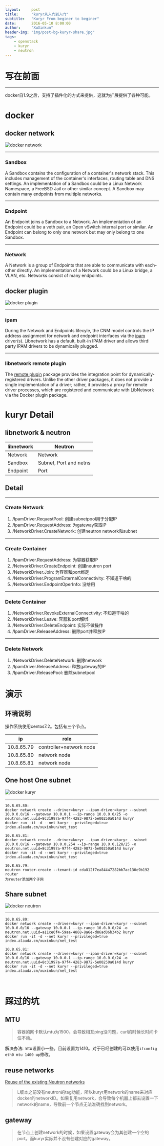 ```yaml
---
layout:     post
title:      "kuryr从入门到入门"
subtitle:   "Kuryr From beginer to beginer"
date:       2016-05-10 8:00:00
author:     "XuXinkun"
header-img: "img/post-bg-kuryr-share.jpg"
tags:
    - openstack
    - kuryr
    - neutron
---
```



# 写在前面

------------

docker自1.9之后，支持了插件化的方式来提供，这就为扩展提供了各种可能。

# docker

## docker network

![docker network](http://xuxinkun.github.io/img/kuryr/docker_network.png)

-----------------------------

### Sandbox

A Sandbox contains the configuration of a container's network stack. This includes management of the container's interfaces, routing table and DNS settings. An implementation of a Sandbox could be a Linux Network Namespace, a FreeBSD Jail or other similar concept. A Sandbox may contain many endpoints from multiple networks.

-----------------------------

### Endpoint

An Endpoint joins a Sandbox to a Network. An implementation of an Endpoint could be a veth pair, an Open vSwitch internal port or similar. An Endpoint can belong to only one network but may only belong to one Sandbox.

-----------------------------

### Network

A Network is a group of Endpoints that are able to communicate with each-other directly. An implementation of a Network could be a Linux bridge, a VLAN, etc. Networks consist of many endpoints.

## docker plugin

![docker plugin](http://xuxinkun.github.io/img/kuryr/docker_plugin.png)

-------------------------------

### ipam

During the Network and Endpoints lifecyle, the CNM model controls the IP address assignment for network and endpoint interfaces via the [ipam](https://github.com/docker/libnetwork/blob/master/docs/ipam.md) driver(s). Libnetwork has a default, built-in IPAM driver and allows third party IPAM drivers to be dynamically plugged.

--------------------------------

### libnetwork remote plugin

The [remote plugin](https://github.com/docker/libnetwork/blob/master/docs/remote.md) package provides the integration point for dynamically-registered drivers. Unlike the other driver packages, it does not provide a single implementation of a driver; rather, it provides a proxy for remote driver processes, which are registered and communicate with LibNetwork via the Docker plugin package.

# kuryr Detail

## libnetwork & neutron

| libnetwork | Neutron                |
| ---------- | ---------------------- |
| Network    | Network                |
| Sandbox    | Subnet, Port and netns |
| Endpoint   | Port                   |

## Detail

-------------------

### Create Network

1. /IpamDriver.RequestPool: 创建subnetpool用于分配IP
2. /IpamDriver.RequestAddress: 为gateway获取IP
3. /NetworkDriver.CreateNetwork: 创建neutron network和subnet

-------------------

### Create Container

1. /IpamDriver.RequestAddress: 为容器获取IP
2. /NetworkDriver.CreateEndpoint: 创建neutron port
3. /NetworkDriver.Join: 为容器和port绑定
4. /NetworkDriver.ProgramExternalConnectivity: 不知道干啥的
5. /NetworkDriver.EndpointOperInfo: 没啥用

-------------------

### Delete Container

1. /NetworkDriver.RevokeExternalConnectivity: 不知道干啥的
2. /NetworkDriver.Leave: 容器和port解绑
3. /NetworkDriver.DeleteEndpoint: 实际不做操作
4. /IpamDriver.ReleaseAddress: 删除port并释放IP

-------------------

### Delete Network

1. /NetworkDriver.DeleteNetwork: 删除network
2. /IpamDriver.ReleaseAddress: 释放gateway的IP
3. /IpamDriver.ReleasePool: 删除subnetpool

# 演示

## 环境说明

操作系统使用centos7.2。包括有三个节点。

| ip         | role                   |
| ---------- | ---------------------- |
| 10.8.65.79 | controller+network node|
| 10.8.65.80 | network node           |
| 10.8.65.81 | network node           |

## One host One subnet

![docker kuryr](http://xuxinkun.github.io/img/kuryr/docker_kuryr.png)

------------------------------

	10.8.65.80:
	docker network create --driver=kuryr --ipam-driver=kuryr --subnet 10.0.0.0/16 --gateway 10.0.0.1 --ip-range 10.0.0.0/25 -o neutron.net.uuid=8c31997a-97f4-4283-9872-5e00250a014d kuryr
	docker run -it -d --net kuryr --privileged=true  index.alauda.cn/xuxinkun/net_test
	
	10.8.65.81:
	docker network create --driver=kuryr --ipam-driver=kuryr --subnet 10.0.0.0/16 --gateway 10.0.0.254 --ip-range 10.0.0.128/25 -o neutron.net.uuid=8c31997a-97f4-4283-9872-5e00250a014d kuryr
	docker run -it -d --net kuryr --privileged=true  index.alauda.cn/xuxinkun/net_test
	
	10.8.65.79:
	neutron router-create --tenant-id cda812f7ea84447282bb7ac130e9b192 router
	为router添加两个子网

## Share subnet

![docker neutron](http://xuxinkun.github.io/img/kuryr/docker_neutron.png)

------------------------------

    10.8.65.80:
    docker network create --driver=kuryr --ipam-driver=kuryr --subnet 10.0.0.0/16 --gateway 10.0.0.1 --ip-range 10.0.0.0/24 -o neutron.net.uuid=a11ce6f4-59aa-4868-8a6e-d86ad06b34b2 kuryr
    docker run -it -d --net kuryr --privileged=true  index.alauda.cn/xuxinkun/net_test
    
    10.8.65.81:
    docker network create --driver=kuryr --ipam-driver=kuryr --subnet 10.0.0.0/16 --gateway 10.0.0.1 --ip-range 10.0.0.0/24 -o neutron.net.uuid=8c31997a-97f4-4283-9872-5e00250a014d kuryr
    docker run -it -d --net kuryr --privileged=true  index.alauda.cn/xuxinkun/net_test

​	

# 踩过的坑

## MTU

> 容器的网卡默认mtu为1500。会导致相互ping没问题，curl的时候长时间卡住不动。

解决办法: mtu设置小一些。目前设置为1410。对于已经创建的可以使用`ifconfig eth0 mtu 1400 up`修改。

## reuse networks

[Reuse of the existing Neutron networks](http://docs.openstack.org/developer/kuryr/specs/existing-neutron-network.html)

> L版本之前没有neutron的tag功能，所以kuryr用network的name来对应docker的networkID。如果复用network，会导致每个机器上都去设置一下network的name，导致前一个节点无法准确找到network。

## gateway

> 在节点上创建network的时候，如果设置gateway会为其创建一个空的port。而kuryr实际并不没有创建对应的gateway。